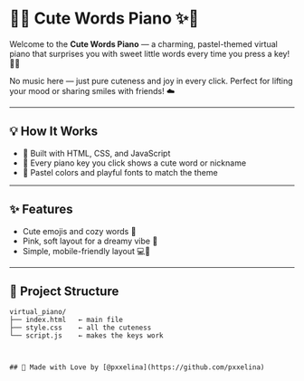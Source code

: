 # 🎹✨ Cute Words Piano ✨🎹

Welcome to the **Cute Words Piano** — a charming, pastel-themed virtual piano that surprises you with sweet little words every time you press a key! 💖🌷

No music here — just pure cuteness and joy in every click. Perfect for lifting your mood or sharing smiles with friends! ☁️



---

## 💡 How It Works

- 🎀 Built with HTML, CSS, and JavaScript
- 🎹 Every piano key you click shows a cute word or nickname
- 🌸 Pastel colors and playful fonts to match the theme

---

## ✨ Features

- Cute emojis and cozy words 🌈
- Pink, soft layout for a dreamy vibe 🌷
- Simple, mobile-friendly layout 💻📱

---

## 📁 Project Structure

```plaintext
virtual_piano/
├── index.html   ← main file
├── style.css    ← all the cuteness
└── script.js    ← makes the keys work



## 🐰 Made with Love by [@pxxelina](https://github.com/pxxelina)

